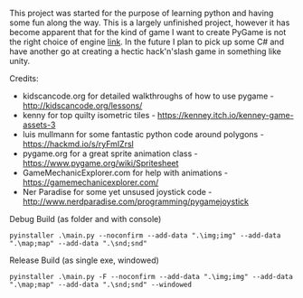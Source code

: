 This project was started for the purpose of learning python and having some fun along the way. This is a largely unfinished project, however it has become apparent that for the kind of game I want to create PyGame is not the right choice of engine [link](https://www.pygame.org/docs/tut/newbieguide.html). In the future I plan to pick up some C# and have another go at creating a hectic hack'n'slash game in something like unity. 

Credits:
* kidscancode.org for detailed walkthroughs of how to use pygame - http://kidscancode.org/lessons/
* kenny for top quilty isometric tiles - https://kenney.itch.io/kenney-game-assets-3
* luis mullmann for some fantastic python code around polygons - https://hackmd.io/s/ryFmIZrsl
* pygame.org for a great sprite animation class - https://www.pygame.org/wiki/Spritesheet
* GameMechanicExplorer.com for help with animations - https://gamemechanicexplorer.com/
* Ner Paradise for some yet unsused joystick code - http://www.nerdparadise.com/programming/pygamejoystick


Debug Build (as folder and with console)
```
pyinstaller .\main.py --noconfirm --add-data ".\img;img" --add-data ".\map;map" --add-data ".\snd;snd"
```

Release Build (as single exe, windowed)
```
pyinstaller .\main.py -F --noconfirm --add-data ".\img;img" --add-data ".\map;map" --add-data ".\snd;snd" --windowed
```


